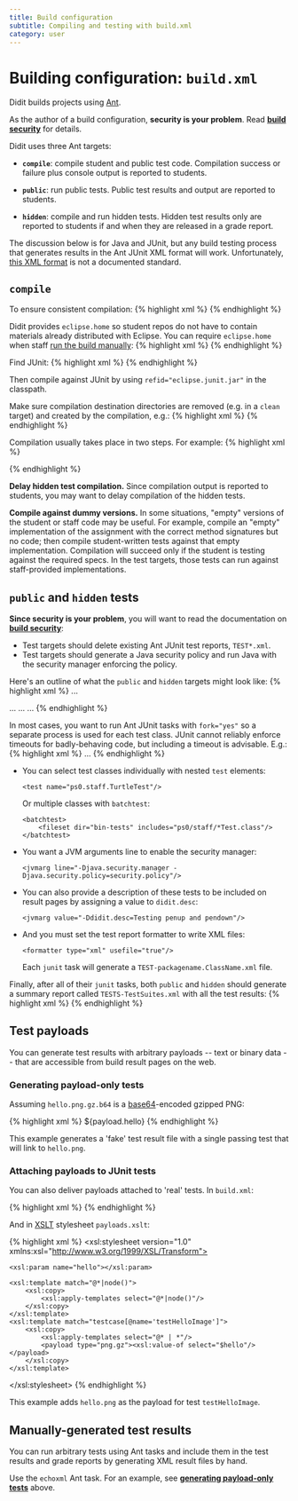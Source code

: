 ```yaml
---
title: Build configuration
subtitle: Compiling and testing with build.xml
category: user
---
```


# Building configuration: `build.xml`

Didit builds projects using [Ant](http://ant.apache.org).

As the author of a build configuration, **security is your problem**.
Read **[build security]** for details.

Didit uses three Ant targets:

 * **`compile`**: compile student and public test code.
   Compilation success or failure plus console output is reported to students.

 * **`public`**: run public tests.
   Public test results and output are reported to students.

 * **`hidden`**: compile and run hidden tests.
   Hidden test results only are reported to students if and when they are released in a grade report.

The discussion below is for Java and JUnit, but any build testing process that generates results in the Ant JUnit XML format will work.
Unfortunately, [this XML format](http://stackoverflow.com/questions/442556/spec-for-junit-xml-output) is not a documented standard.

## `compile`

To ensure consistent compilation:
{% highlight xml %}
<property name="ant.build.javac.target" value="..."/>
<property name="build.sysclasspath" value="ignore"/>
{% endhighlight %}

Didit provides `eclipse.home` so student repos do not have to contain materials already distributed with Eclipse.
You can require `eclipse.home` when staff [run the build manually]:
{% highlight xml %}
<fail unless="eclipse.home"/>
{% endhighlight %}

Find JUnit:
{% highlight xml %}
<path id="eclipse.junit.jar">
    <fileset dir="${eclipse.home}" includes="**/org.junit_4*/junit.jar"/>
    <fileset dir="${eclipse.home}" includes="**/org.junit4_4*/junit.jar"/>
    <fileset dir="${eclipse.home}" includes="**/org.hamcrest.core_*.jar"/>
</path>
{% endhighlight %}

Then compile against JUnit by using `refid="eclipse.junit.jar"` in the classpath.

Make sure compilation destination directories are removed (e.g. in a `clean` target) and created by the compilation, e.g.:
{% highlight xml %}
<target name="clean">
    <delete dir="bin-student"/>
    <delete dir="bin-public"/>
    <delete dir="bin-hidden"/>
</target>
{% endhighlight %}

Compilation usually takes place in two steps.
For example:
{% highlight xml %}
<target name="compile-student">
    <mkdir dir="bin-student"/>
    <javac srcdir="src" destdir="bin-student" debug="on">
        <include name="ps0/*.java"/>
        <classpath>
            <path refid="eclipse.junit.jar"/>
        </classpath>
    </javac>
</target>

<target name="compile-public">
    <mkdir dir="bin-public"/>
    <javac srcdir="grader-proj/src" destdir="bin-public" debug="on">
        <include name="ps0/staff/*.java"/>
        <classpath>
            <path refid="eclipse.junit.jar"/>
            <pathelement location="bin-student"/>
        </classpath>
    </javac>
</target>
{% endhighlight %}

**Delay hidden test compilation.**
Since compilation output is reported to students, you may want to delay compilation of the hidden tests.

**Compile against dummy versions.**
In some situations, "empty" versions of the student or staff code may be useful.
For example, compile an "empty" implementation of the assignment with the correct method signatures but no code; then compile student-written tests against that empty implementation.
Compilation will succeed only if the student is testing against the required specs.
In the test targets, those tests can run against staff-provided implementations.

## `public` and `hidden` tests

**Since security is your problem**, you will want to read the documentation on **[build security]**:

+ Test targets should delete existing Ant JUnit test reports, `TEST*.xml`.
+ Test targets should generate a Java security policy and run Java with the security manager enforcing the policy.

Here's an outline of what the `public` and `hidden` targets might look like:
{% highlight xml %}
<target name="test-clean">
    <delete><fileset dir="." includes="TEST*.xml"/></delete>
    <delete><fileset file="security.policy"/></delete>
    <echo file="security.policy"> ... </echo>
</target>

<target name="public" depends="test-clean">
    <junit fork="yes" timeout="...">
        <jvmarg line="-Djava.security.manager -Djava.security.policy=security.policy"/>
        <jvmarg value="-Ddidit.desc=..."/>
        <formatter type="xml" usefile="true"/>
        <test name="..." />
        <classpath> ... </classpath>
    </junit>
    <junit fork="yes" timeout="...">
        ...
    </junit>
    <junitreport><fileset dir="." includes="TEST-*.xml"/></junitreport>
</target>

<target name="hidden" depends="test-clean, compile-hidden">
    ...
</target>
{% endhighlight %}

In most cases, you want to run Ant JUnit tasks with `fork="yes"` so a separate process is used for each test class.
JUnit cannot reliably enforce timeouts for badly-behaving code, but including a timeout is advisable.
E.g.:
{% highlight xml %}
<junit fork="yes" timeout="5000"> ... </junit>
{% endhighlight %}

+ You can select test classes individually with nested `test` elements:
  
      <test name="ps0.staff.TurtleTest"/>
  
  Or multiple classes with `batchtest`:
  
      <batchtest>
          <fileset dir="bin-tests" includes="ps0/staff/*Test.class"/>
      </batchtest>

+ You want a JVM arguments line to enable the security manager:

      <jvmarg line="-Djava.security.manager -Djava.security.policy=security.policy"/>

+ You can also provide a description of these tests to be included on result pages by assigning a value to `didit.desc`:

      <jvmarg value="-Ddidit.desc=Testing penup and pendown"/>

+ And you must set the test report formatter to write XML files:

      <formatter type="xml" usefile="true"/>

  Each `junit` task will generate a `TEST-packagename.ClassName.xml` file.

Finally, after all of their `junit` tasks, both `public` and `hidden` should generate a summary report called `TESTS-TestSuites.xml` with all the test results:
{% highlight xml %}
<junitreport>
    <fileset dir="." includes="TEST-*.xml"/>
</junitreport>
{% endhighlight %}

## Test payloads

You can generate test results with arbitrary payloads -- text or binary data -- that are accessible from build result pages on the web.

### Generating payload-only tests

Assuming `hello.png.gz.b64` is a [base64](http://en.wikipedia.org/wiki/Base64)-encoded gzipped PNG:

{% highlight xml %}
<loadfile property="payload.hello" srcFile="hello.png.gz.b64" failonerror="false"/>
<property name="payload.hello" value=""/>
<echoxml file="TEST-z-images.xml">
    <testsuite name="Images" tests="1" failures="0" errors="0">
        <properties>
            <property name="didit.desc" value="Images!"/>
        </properties>
        <testcase name="hello">
            <payload type="png.gz">${payload.hello}</payload>
        </testcase>
    </testsuite>
</echoxml>
{% endhighlight %}

This example generates a 'fake' test result file with a single passing test that will link to `hello.png`.

### Attaching payloads to JUnit tests

You can also deliver payloads attached to 'real' tests.
In `build.xml`:

{% highlight xml %}
<loadfile property="payload.hello" srcFile="hello.png.gz.b64" failonerror="false"/>
<property name="payload.hello" value=""/>
<xslt in="TEST-ps0.staff.TurtleTest.xml"
      out="TEST-ps0.staff.TurtleTest.out.xml"
      style="grader-proj/payloads.xslt"
      failOnError="false">
    <param name="hello" expression="${payload.hello}"/>
</xslt>
<move file="TEST-ps0.staff.TurtleTest.out.xml"
      tofile="TEST-ps0.staff.TurtleTest.xml"
      failonerror="false"/>
{% endhighlight %}

And in [XSLT](http://en.wikipedia.org/wiki/XSLT) stylesheet `payloads.xslt`:

{% highlight xml %}
<xsl:stylesheet version="1.0" xmlns:xsl="http://www.w3.org/1999/XSL/Transform">

    <xsl:param name="hello"></xsl:param>
    
    <xsl:template match="@*|node()">
        <xsl:copy>
            <xsl:apply-templates select="@*|node()"/>
        </xsl:copy>
    </xsl:template>
    <xsl:template match="testcase[@name='testHelloImage']">
        <xsl:copy>
            <xsl:apply-templates select="@* | *"/>
            <payload type="png.gz"><xsl:value-of select="$hello"/></payload>
        </xsl:copy>
    </xsl:template>
</xsl:stylesheet>
{% endhighlight %}

This example adds `hello.png` as the payload for test `testHelloImage`.

## Manually-generated test results

You can run arbitrary tests using Ant tasks and include them in the test results and grade reports by generating XML result files by hand.

Use the `echoxml` Ant task.
For an example, see **[generating payload-only tests]** above.

[build security]: build-security.html
[run the build manually]: building-locally.html
[generating payload-only tests]: #generating-payload-only-tests
